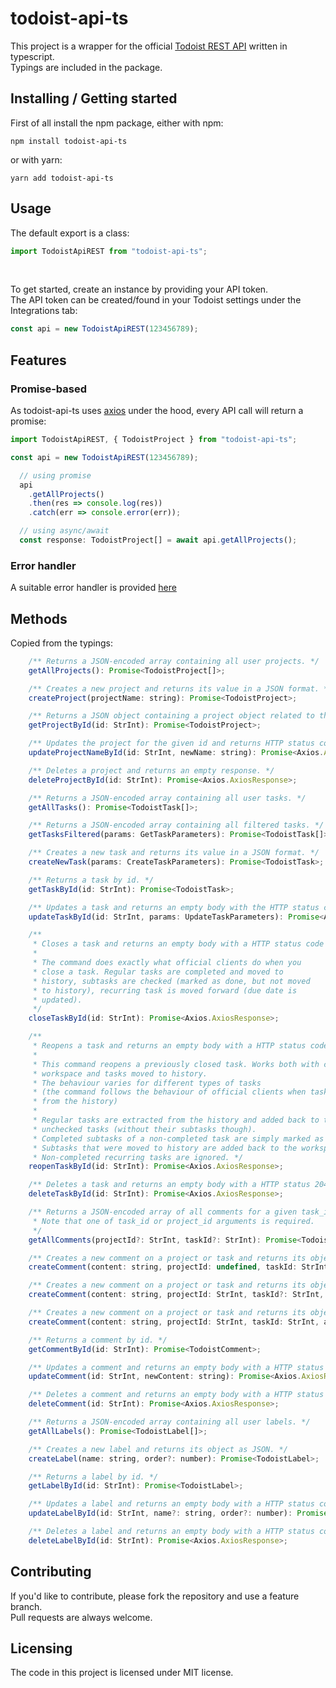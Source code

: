 # todoist-api-ts

This project is a wrapper for the official [Todoist REST API](https://developer.todoist.com/rest/v8/) written in typescript.  
Typings are included in the package.

## Installing / Getting started

First of all install the npm package, either with npm:

```shell
npm install todoist-api-ts
```

or with yarn:

```shell
yarn add todoist-api-ts
```

## Usage

The default export is a class:

```javascript
import TodoistApiREST from "todoist-api-ts";
```

&nbsp;

To get started, create an instance by providing your API token.  
The API token can be created/found in your Todoist settings under the Integrations tab:

```javascript
const api = new TodoistApiREST(123456789);
```

## Features

### Promise-based

As todoist-api-ts uses [axios](https://github.com/axios/axios) under the hood, every API call will return a promise:

```javascript
import TodoistApiREST, { TodoistProject } from "todoist-api-ts";

const api = new TodoistApiREST(123456789);  

  // using promise
  api
    .getAllProjects()
    .then(res => console.log(res))
    .catch(err => console.error(err));

  // using async/await
  const response: TodoistProject[] = await api.getAllProjects();
```

### Error handler

A suitable error handler is provided [here](https://github.com/kory-smith/todoist-api-ts/blob/master/src/utils/errorhandler.ts)

## Methods

Copied from the typings:

```javascript
    /** Returns a JSON-encoded array containing all user projects. */
    getAllProjects(): Promise<TodoistProject[]>;

    /** Creates a new project and returns its value in a JSON format. */
    createProject(projectName: string): Promise<TodoistProject>;

    /** Returns a JSON object containing a project object related to the given id. */
    getProjectById(id: StrInt): Promise<TodoistProject>;

    /** Updates the project for the given id and returns HTTP status code 204 with an empty body. */
    updateProjectNameById(id: StrInt, newName: string): Promise<Axios.AxiosResponse>;

    /** Deletes a project and returns an empty response. */
    deleteProjectById(id: StrInt): Promise<Axios.AxiosResponse>;

    /** Returns a JSON-encoded array containing all user tasks. */
    getAllTasks(): Promise<TodoistTask[]>;

    /** Returns a JSON-encoded array containing all filtered tasks. */
    getTasksFiltered(params: GetTaskParameters): Promise<TodoistTask[]>;

    /** Creates a new task and returns its value in a JSON format. */
    createNewTask(params: CreateTaskParameters): Promise<TodoistTask>;

    /** Returns a task by id. */
    getTaskById(id: StrInt): Promise<TodoistTask>;

    /** Updates a task and returns an empty body with the HTTP status code 204. */
    updateTaskById(id: StrInt, params: UpdateTaskParameters): Promise<Axios.AxiosResponse>;

    /**
     * Closes a task and returns an empty body with a HTTP status code 204.
     *
     * The command does exactly what official clients do when you
     * close a task. Regular tasks are completed and moved to
     * history, subtasks are checked (marked as done, but not moved
     * to history), recurring task is moved forward (due date is
     * updated).
     */
    closeTaskById(id: StrInt): Promise<Axios.AxiosResponse>;

    /**
     * Reopens a task and returns an empty body with a HTTP status code 204.
     *
     * This command reopens a previously closed task. Works both with checked tasks in user’s
     * workspace and tasks moved to history.
     * The behaviour varies for different types of tasks
     * (the command follows the behaviour of official clients when tasks are uncompleted or extracted
     * from the history)
     *
     * Regular tasks are extracted from the history and added back to the user workspace as normal
     * unchecked tasks (without their subtasks though).
     * Completed subtasks of a non-completed task are simply marked as uncompleted.
     * Subtasks that were moved to history are added back to the workspace as first-level tasks.
     * Non-completed recurring tasks are ignored. */
    reopenTaskById(id: StrInt): Promise<Axios.AxiosResponse>;

    /** Deletes a task and returns an empty body with a HTTP status 204. */
    deleteTaskById(id: StrInt): Promise<Axios.AxiosResponse>;

    /** Returns a JSON-encoded array of all comments for a given task_id or project_id.
     * Note that one of task_id or project_id arguments is required.
     */
    getAllComments(projectId?: StrInt, taskId?: StrInt): Promise<TodoistComment[]>;

    /** Creates a new comment on a project or task and returns its object. */
    createComment(content: string, projectId: undefined, taskId: StrInt, attachment?: Attachment): Promise<TodoistTask>;

    /** Creates a new comment on a project or task and returns its object. */
    createComment(content: string, projectId: StrInt, taskId?: StrInt, attachment?: Attachment): Promise<TodoistProject>;

    /** Creates a new comment on a project or task and returns its object. */
    createComment(content: string, projectId: StrInt, taskId: StrInt, attachment?: Attachment): Promise<TodoistProject>;

    /** Returns a comment by id. */
    getCommentById(id: StrInt): Promise<TodoistComment>;

    /** Updates a comment and returns an empty body with a HTTP status code 204. */
    updateComment(id: StrInt, newContent: string): Promise<Axios.AxiosResponse>;

    /** Deletes a comment and returns an empty body with a HTTP status code 204. */
    deleteComment(id: StrInt): Promise<Axios.AxiosResponse>;

    /** Returns a JSON-encoded array containing all user labels. */
    getAllLabels(): Promise<TodoistLabel[]>;

    /** Creates a new label and returns its object as JSON. */
    createLabel(name: string, order?: number): Promise<TodoistLabel>;

    /** Returns a label by id. */
    getLabelById(id: StrInt): Promise<TodoistLabel>;

    /** Updates a label and returns an empty body with a HTTP status code 204. */
    updateLabelById(id: StrInt, name?: string, order?: number): Promise<Axios.AxiosResponse>;

    /** Deletes a label and returns an empty body with a HTTP status code 204. */
    deleteLabelById(id: StrInt): Promise<Axios.AxiosResponse>;
```

## Contributing

If you'd like to contribute, please fork the repository and use a feature branch.  
Pull requests are always welcome.

## Licensing

The code in this project is licensed under MIT license.
